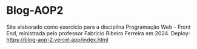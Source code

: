 # Blog-AOP2
Site elaborado como exercício para a disciplina Programação Web - Front End, ministrada pelo professor Fabricio Ribeiro Ferreira em 2024.
Deploy: https://blog-aop-2.vercel.app/index.html
